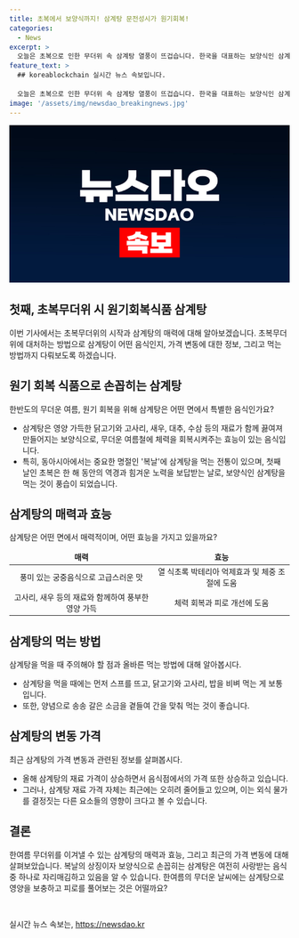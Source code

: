 ```yaml
---
title: 초복에서 보양식까지! 삼계탕 문전성시가 원기회복!
categories:
  - News
excerpt: >
  오늘은 초복으로 인한 무더위 속 삼계탕 열풍이 뜨겁습니다. 한국을 대표하는 보양식인 삼계탕을 찾는 사람들이 뜨거운 날씨에도 광주에서 서울까지 찾아오고, 물가 상승에도 불구하고 관심을 보이고 있습니다. 하지만 외식 물가가 상승하면서 손님들과 자영업자들의 부담이 커지고 있습니다. 이러한 상황에서도 삼계탕의 매력은 변함없는데, 삼계탕으로 원기를 회복하고 무더위를 이겨내는 시민들의 모습이 인상적입니다.
feature_text: >
  ## koreablockchain 실시간 뉴스 속보입니다.

  오늘은 초복으로 인한 무더위 속 삼계탕 열풍이 뜨겁습니다. 한국을 대표하는 보양식인 삼계탕을 찾는 사람들이 뜨거운 날씨에도 광주에서 서울까지 찾아오고, 물가 상승에도 불구하고 관심을 보이고 있습니다. 하지만 외식 물가가 상승하면서 손님들과 자영업자들의 부담이 커지고 있습니다. 이러한 상황에서도 삼계탕의 매력은 변함없는데, 삼계탕으로 원기를 회복하고 무더위를 이겨내는 시민들의 모습이 인상적입니다.
image: '/assets/img/newsdao_breakingnews.jpg'
---
```


<p><img src="/assets/img/newsdao_breakingnews.jpg" alt="koreablockchain 속보" /></p>

<h2>첫째, 초복무더위 시 원기회복식품 삼계탕</h2>

<p data-ke-size="size16">이번 기사에서는 초복무더위의 시작과 삼계탕의 매력에 대해 알아보겠습니다. 초복무더위에 대처하는 방법으로 삼계탕이 어떤 음식인지, 가격 변동에 대한 정보, 그리고 먹는 방법까지 다뤄보도록 하겠습니다. </p>

<h2>원기 회복 식품으로 손꼽히는 삼계탕</h2>

<p data-ke-size="size16">한반도의 무더운 여름, 원기 회복을 위해 삼계탕은 어떤 면에서 특별한 음식인가요?</p>

<ul>
<li>삼계탕은 영양 가득한 닭고기와 고사리, 새우, 대추, 수삼 등의 재료가 함께 끓여져 만들어지는 보양식으로, 무더운 여름철에 체력을 회복시켜주는 효능이 있는 음식입니다.</li>
<li>특히, 동아시아에서는 중요한 명절인 '복날'에 삼계탕을 먹는 전통이 있으며, 첫째 날인 초복은 한 해 동안의 역경과 힘겨운 노력을 보답받는 날로, 보양식인 삼계탕을 먹는 것이 풍습이 되었습니다.</li>
</ul>

<h2>삼계탕의 매력과 효능</h2>

<p data-ke-size="size16">삼계탕은 어떤 면에서 매력적이며, 어떤 효능을 가지고 있을까요?</p>

<table>
<thead>
<tr>
<td style="text-align: center; height: 17px;"><b>매력</b></td>
<td style="text-align: center; height: 17px;"><b>효능</b></td>
</tr>
</thead>
<tbody>
<tr>
<td style="text-align: center; height: 17px;">풍미 있는 궁중음식으로 고급스러운 맛</td>
<td style="text-align: center; height: 17px;">열 식초록 박테리아 억제효과 및 체중 조절에 도움</td>
</tr>
<tr>
<td style="text-align: center; height: 17px;">고사리, 새우 등의 재료와 함께하여 풍부한 영양 가득</td>
<td style="text-align: center; height: 17px;">체력 회복과 피로 개선에 도움</td>
</tr>
</tbody>
</table>

<h2>삼계탕의 먹는 방법</h2>

<p data-ke-size="size16">삼계탕을 먹을 때 주의해야 할 점과 올바른 먹는 방법에 대해 알아봅시다.</p>

<ul>
<li>삼계탕을 먹을 때에는 먼저 스프를 뜨고, 닭고기와 고사리, 밥을 비벼 먹는 게 보통입니다.</li>
<li>또한, 양념으로 송송 갈은 소금을 곁들여 간을 맞춰 먹는 것이 좋습니다.</li>
</ul>

<h2>삼계탕의 변동 가격</h2>

<p data-ke-size="size16">최근 삼계탕의 가격 변동과 관련된 정보를 살펴봅시다.</p>

<ul>
<li>올해 삼계탕의 재료 가격이 상승하면서 음식점에서의 가격 또한 상승하고 있습니다.</li>
<li>그러나, 삼계탕 재료 가격 자체는 최근에는 오히려 줄어들고 있으며, 이는 외식 물가를 결정짓는 다른 요소들의 영향이 크다고 볼 수 있습니다.</li>
</ul>

<h2>결론</h2>

<p data-ke-size="size16">한여름 무더위를 이겨낼 수 있는 삼계탕의 매력과 효능, 그리고 최근의 가격 변동에 대해 살펴보았습니다. 복날의 상징이자 보양식으로 손꼽히는 삼계탕은 여전히 사랑받는 음식 중 하나로 자리매김하고 있음을 알 수 있습니다. 한여름의 무더운 날씨에는 삼계탕으로 영양을 보충하고 피로를 풀어보는 것은 어떨까요?</p>

<p data-ke-size="size16">&nbsp;</p>
실시간 뉴스 속보는, <a href="https://newsdao.kr" rel="dofollow">https://newsdao.kr</a>


